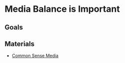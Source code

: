 # Media Balance is Important

## Goals

## Materials

* [Common Sense Media](https://www.commonsense.org/education/digital-citizenship/lesson/media-balance-is-important)
